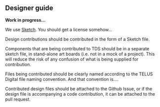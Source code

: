 ## Designer guide


**Work in progress...**


We use [Sketch](https://www.sketchapp.com). You should get a license somehow...

Design contributions should be contributed in the form of a Sketch file.

Components that are being contributed to TDS should be in a separate sketch file, in stand-alone art boards 
(i.e. not in a mock of a project). This will reduce the risk of any confusion of what is being supplied for contribution.

Files being contributed should be clearly named according to the TELUS Digital file naming convention. And that convention
is....

Contributed design files should be attached to the Github Issue, or if the design file is accompanying a code contribution,
it can be attached to the pull request.

